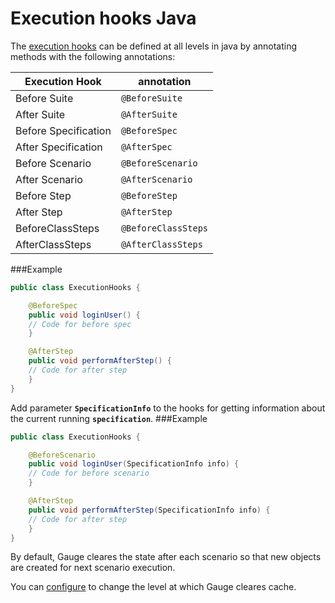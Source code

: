 # Execution hooks Java

The [execution hooks](../../execution/execution_hooks.md) can be defined at all levels in java by annotating methods with the following annotations:


| Execution Hook | annotation  |
|----------------| ------------|
| Before Suite   | `@BeforeSuite`|
| After Suite    | `@AfterSuite`|
| Before Specification   | `@BeforeSpec`|
| After Specification   | `@AfterSpec`|
| Before Scenario | `@BeforeScenario`|
| After Scenario   | `@AfterScenario`|
| Before Step | `@BeforeStep` |
|After Step| `@AfterStep`|
|BeforeClassSteps|`@BeforeClassSteps`|
|AfterClassSteps|`@AfterClassSteps`|

###Example
````java
public class ExecutionHooks {

    @BeforeSpec
    public void loginUser() {
    // Code for before spec
    }

    @AfterStep
    public void performAfterStep() {
    // Code for after step
    }
}
````
Add parameter **`SpecificationInfo`** to the hooks for getting information about the current running **`specification`**.
###Example
````java
public class ExecutionHooks {

    @BeforeScenario
    public void loginUser(SpecificationInfo info) {
    // Code for before scenario
    }

    @AfterStep
    public void performAfterStep(SpecificationInfo info) {
    // Code for after step
    }
}
````


By default, Gauge cleares the state after each scenario so that new objects are created for next scenario execution.

You can [configure](execution_hooks.md) to change the level at which Gauge cleares cache.

